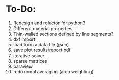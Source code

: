 # To-Do:

1. Redesign and refactor for python3
3. Different material properties
4. Thin-walled sections defined by line segments?
5. dxf import
6. load from a data file (json)
7. save plot results/report pdf
8. iterative solver
9. sparse matrices
10. paraview
11. redo nodal averaging (area weighting)
